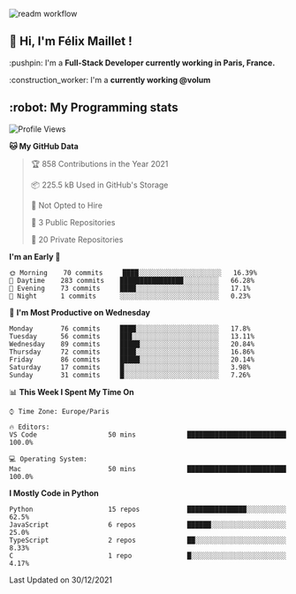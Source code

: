 ![readm workflow](https://github.com/fmaillet24/fmaillet24/actions/workflows/main.yml/badge.svg)

<h2>👋 Hi, I'm Félix Maillet !</h2>

<p>:pushpin: I'm a <strong>Full-Stack Developer currently working in Paris, France.</strong></p>
<p>:construction_worker: I'm a <strong>currently working @volum</strong></p>

<h2>:robot: My Programming stats</h2>

<!--START_SECTION:waka-->
![Profile Views](http://img.shields.io/badge/Profile%20Views-0-blue)

**🐱 My GitHub Data** 

> 🏆 858 Contributions in the Year 2021
 > 
> 📦 225.5 kB Used in GitHub's Storage 
 > 
> 🚫 Not Opted to Hire
 > 
> 📜 3 Public Repositories 
 > 
> 🔑 20 Private Repositories  
 > 
**I'm an Early 🐤** 

```text
🌞 Morning    70 commits     ████░░░░░░░░░░░░░░░░░░░░░   16.39% 
🌆 Daytime    283 commits    ████████████████░░░░░░░░░   66.28% 
🌃 Evening    73 commits     ████░░░░░░░░░░░░░░░░░░░░░   17.1% 
🌙 Night      1 commits      ░░░░░░░░░░░░░░░░░░░░░░░░░   0.23%

```
📅 **I'm Most Productive on Wednesday** 

```text
Monday       76 commits     ████░░░░░░░░░░░░░░░░░░░░░   17.8% 
Tuesday      56 commits     ███░░░░░░░░░░░░░░░░░░░░░░   13.11% 
Wednesday    89 commits     █████░░░░░░░░░░░░░░░░░░░░   20.84% 
Thursday     72 commits     ████░░░░░░░░░░░░░░░░░░░░░   16.86% 
Friday       86 commits     █████░░░░░░░░░░░░░░░░░░░░   20.14% 
Saturday     17 commits     █░░░░░░░░░░░░░░░░░░░░░░░░   3.98% 
Sunday       31 commits     █░░░░░░░░░░░░░░░░░░░░░░░░   7.26%

```


📊 **This Week I Spent My Time On** 

```text
⌚︎ Time Zone: Europe/Paris

🔥 Editors: 
VS Code                  50 mins             █████████████████████████   100.0%

💻 Operating System: 
Mac                      50 mins             █████████████████████████   100.0%

```

**I Mostly Code in Python** 

```text
Python                   15 repos            ███████████████░░░░░░░░░░   62.5% 
JavaScript               6 repos             ██████░░░░░░░░░░░░░░░░░░░   25.0% 
TypeScript               2 repos             ██░░░░░░░░░░░░░░░░░░░░░░░   8.33% 
C                        1 repo              █░░░░░░░░░░░░░░░░░░░░░░░░   4.17%

```



 Last Updated on 30/12/2021
<!--END_SECTION:waka-->

